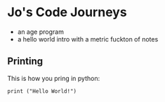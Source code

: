 # Jo's Code Journeys

 * an age program
 * a hello world intro with a metric fuckton of notes 

## Printing

This is how you pring in python:

```
print ("Hello World!")
```

